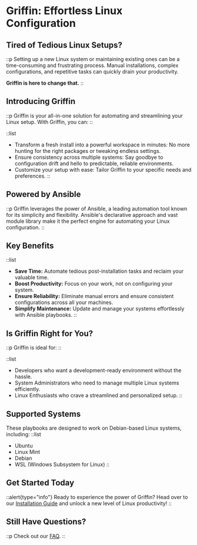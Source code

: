 # Griffin: Effortless Linux Configuration

## Tired of Tedious Linux Setups?

::p
Setting up a new Linux system or maintaining existing ones can be a time-consuming and frustrating process. Manual installations, complex configurations, and repetitive tasks can quickly drain your productivity.

**Griffin is here to change that.**
::

## Introducing Griffin

::p
Griffin is your all-in-one solution for automating and streamlining your Linux setup. With Griffin, you can:
::

::list

- Transform a fresh install into a powerful workspace in minutes: No more hunting for the right packages or tweaking endless settings.
- Ensure consistency across multiple systems: Say goodbye to configuration drift and hello to predictable, reliable environments.
- Customize your setup with ease: Tailor Griffin to your specific needs and preferences.
::

## Powered by Ansible

::p
Griffin leverages the power of Ansible, a leading automation tool known for its simplicity and flexibility. Ansible's declarative approach and vast module library make it the perfect engine for automating your Linux configuration.
::

## Key Benefits

::list

- **Save Time:** Automate tedious post-installation tasks and reclaim your valuable time.
- **Boost Productivity:** Focus on your work, not on configuring your system.
- **Ensure Reliability:** Eliminate manual errors and ensure consistent configurations across all your machines.
- **Simplify Maintenance:** Update and manage your systems effortlessly with Ansible playbooks.
::

## Is Griffin Right for You?

::p
Griffin is ideal for:
::

::list

- Developers who want a development-ready environment without the hassle.
- System Administrators who need to manage multiple Linux systems efficiently.
- Linux Enthusiasts who crave a streamlined and personalized setup.
::

## Supported Systems

These playbooks are designed to work on Debian-based Linux systems, including:
::list

- Ubuntu
- Linux Mint
- Debian
- WSL (Windows Subsystem for Linux)
::

## Get Started Today

::alert{type="info"}
Ready to experience the power of Griffin? Head over to our [Installation Guide](installation) and unlock a new level of Linux productivity!
::

## Still Have Questions?

::p
Check out our [FAQ](faq).
::
